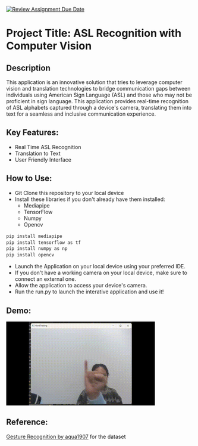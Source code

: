 [![Review Assignment Due Date](https://classroom.github.com/assets/deadline-readme-button-24ddc0f5d75046c5622901739e7c5dd533143b0c8e959d652212380cedb1ea36.svg)](https://classroom.github.com/a/aYb0mV4s)

# Project Title: ASL Recognition with Computer Vision

## Description

This application is an innovative solution that tries to leverage computer vision and translation technologies to bridge communication gaps between individuals using American Sign Language (ASL) and those who may not be proficient in sign language. This application provides real-time recognition of ASL alphabets captured through a device's camera, translating them into text for a seamless and inclusive communication experience.

## Key Features:

- Real Time ASL Recognition
- Translation to Text
- User Friendly Interface

## How to Use:

- Git Clone this repository to your local device
- Install these libraries if you don't already have them installed:
  - Mediapipe
  - TensorFlow
  - Numpy
  - Opencv

```bash
pip install mediapipe
pip install tensorflow as tf
pip install numpy as np
pip install opencv 
```

- Launch the Application on your local device using your preferred IDE.
- If you don't have a working camera on your local device, make sure to connect an external one.
- Allow the application to access your device's camera.
- Run the run.py to launch the interative application and use it!

## Demo:

![ASL Demo](images/ily_gif.gif)

## Reference:

[Gesture Recognition by aqua1907](https://github.com/aqua1907/Gesture-Recognition/tree/master) for the dataset
